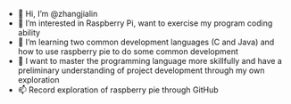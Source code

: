 - 👋 Hi, I’m @zhangjialin
- 👀 I’m interested in Raspberry Pi, want to exercise my program coding ability
- 🌱 I’m learning two common development languages (C and Java) and how to use raspberry pie to do some common development
- 💞️ I want to master the programming language more skillfully and have a preliminary understanding of project development through my own exploration
- 📫 Record exploration of raspberry pie through GitHub

<!---
zhangjiaolin/zhangjiaolin is a ✨ special ✨ repository because its `README.md` (this file) appears on your GitHub profile.
You can click the Preview link to take a look at your changes.
--->

